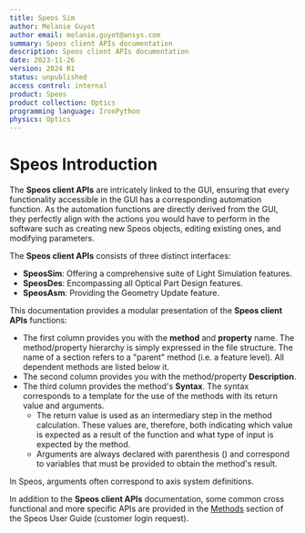 ```yaml
---
title: Speos Sim
author: Melanie Guyot
author email: melanie.guyot@ansys.com
summary: Speos client APIs documentation
description: Speos client APIs documentation
date: 2023-11-26
version: 2024 R1
status: unpublished
access control: internal
product: Speos
product collection: Optics
programming language: IronPython
physics: Optics
---
```



# Speos Introduction

The **Speos client APIs** are intricately linked to the GUI, ensuring that every functionality accessible in the GUI has a corresponding automation function. As the automation functions are directly derived from the GUI, they perfectly align with the actions you would have to perform in the software such as creating new Speos objects, editing existing ones, and modifying parameters. 

The **Speos client APIs** consists of three distinct interfaces:

- **SpeosSim**: Offering a comprehensive suite of Light Simulation features.
- **SpeosDes**: Encompassing all Optical Part Design features.
- **SpeosAsm**: Providing the Geometry Update feature.

This documentation provides a modular presentation of the **Speos client APIs** functions:

- The first column provides you with the **method** and **property** name. The method/property hierarchy is simply expressed in the file structure. The name of a section refers to a "parent" method (i.e. a feature level). All dependent methods are listed below it.
- The second column provides you with the method/property **Description**.
- The third column provides the method's **Syntax**. The syntax corresponds to a template for the use of the methods with its return value and arguments.  
    - The return value is used as an intermediary step in the method calculation. These values are, therefore, both indicating which value is expected as a result of the function and what type of input is expected by the method.
    - Arguments are always declared with parenthesis () and correspond to variables that must be provided to obtain the method's result.

In Speos, arguments often correspond to axis system definitions.

In addition to the **Speos client APIs** documentation, some common cross functional and more specific APIs are provided in the [Methods](https://ansyshelp.ansys.com/account/secured?returnurl=/Views/Secured/corp/v232/en/Optis_UG_ASP/Optis/UG_ASP/methods.html) section of the Speos User Guide (customer login request). 
